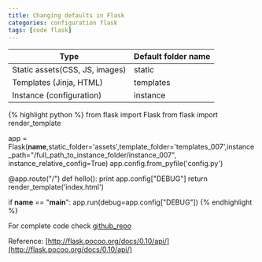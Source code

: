 ```yaml
---
title: Changing defaults in Flask
categories: configuration flask
tags: [code flask]
---
```


| Type                           | Default folder name |
|--------------------------------|---------------------|
| Static assets(CSS, JS, images) | static              |
| Templates (Jinja, HTML)        | templates           |
| Instance (configuration)       | instance            |

{% highlight python %}
from flask import Flask
from flask import render_template

app = Flask(__name__,static_folder='assets',template_folder='templates_007',instance_path="/full_path_to_instance_folder/instance_007", instance_relative_config=True)
app.config.from_pyfile('config.py')

@app.route("/")
def hello():
 print app.config["DEBUG"]
 return render_template('index.html')

if __name__ == "__main__":
 app.run(debug=app.config["DEBUG"])
{% endhighlight %}

For complete code check [github_repo](https://github.com/goutham2027/flask-code/tree/master/change_flask_default_folders)

Reference: [http://flask.pocoo.org/docs/0.10/api/](http://flask.pocoo.org/docs/0.10/api/)
